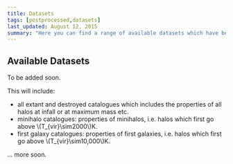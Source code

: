 ```yaml
---
title: Datasets
tags: [postprocessed,datasets]
last_updated: August 12, 2015
summary: "Here you can find a range of available datasets which have been postprocessed from the Caterpillar simulation suite."
---
```


## Available Datasets

To be added soon.

This will include:

* all extant and destroyed catalogues which includes the properties of all halos at infall or at maximum mass etc.
* minihalo catalogues: properties of minihalos, i.e. halos which first go above \\(T_{vir}\sim2000\\)K.
* first galaxy catalogues: properties of first galaxies, i.e. halos which first go above \\(T_{vir}\sim10,000\\)K.

... more soon.
